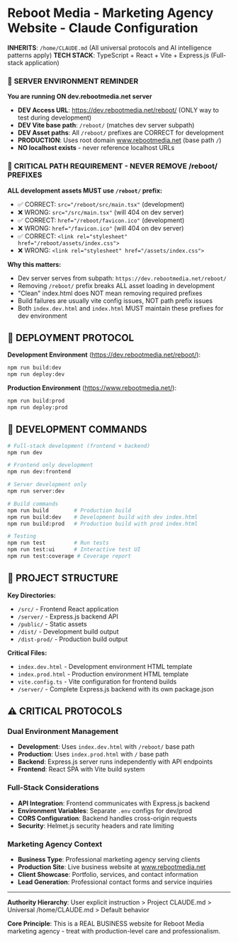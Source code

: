 # Reboot Media - Marketing Agency Website - Claude Configuration

**INHERITS**: `/home/CLAUDE.md` (All universal protocols and AI intelligence patterns apply)
**TECH STACK**: TypeScript + React + Vite + Express.js (Full-stack application)

### 🚨 **SERVER ENVIRONMENT REMINDER**
**You are running ON dev.rebootmedia.net server**
- **DEV Access URL**: https://dev.rebootmedia.net/reboot/ (ONLY way to test during development)
- **DEV Vite base path**: `/reboot/` (matches dev server subpath)
- **DEV Asset paths**: All `/reboot/` prefixes are CORRECT for development
- **PRODUCTION**: Uses root domain www.rebootmedia.net (base path `/`)
- **NO localhost exists** - never reference localhost URLs

### 🚨 **CRITICAL PATH REQUIREMENT - NEVER REMOVE /reboot/ PREFIXES**
**ALL development assets MUST use `/reboot/` prefix:**
- ✅ CORRECT: `src="/reboot/src/main.tsx"` (development)
- ❌ WRONG: `src="/src/main.tsx"` (will 404 on dev server)
- ✅ CORRECT: `href="/reboot/favicon.ico"` (development)
- ❌ WRONG: `href="/favicon.ico"` (will 404 on dev server)
- ✅ CORRECT: `<link rel="stylesheet" href="/reboot/assets/index.css">`
- ❌ WRONG: `<link rel="stylesheet" href="/assets/index.css">`

**Why this matters:**
- Dev server serves from subpath: `https://dev.rebootmedia.net/reboot/`
- Removing `/reboot/` prefix breaks ALL asset loading in development
- "Clean" index.html does NOT mean removing required prefixes
- Build failures are usually vite config issues, NOT path prefix issues
- Both `index.dev.html` and `index.html` MUST maintain these prefixes for dev environment

## 🚀 DEPLOYMENT PROTOCOL

**Development Environment** (https://dev.rebootmedia.net/reboot/):
```bash
npm run build:dev
npm run deploy:dev
```

**Production Environment** (https://www.rebootmedia.net/):
```bash
npm run build:prod
npm run deploy:prod
```

## 🔧 DEVELOPMENT COMMANDS

```bash
# Full-stack development (frontend + backend)
npm run dev

# Frontend only development
npm run dev:frontend

# Server development only
npm run server:dev

# Build commands
npm run build        # Production build
npm run build:dev    # Development build with dev index.html
npm run build:prod   # Production build with prod index.html

# Testing
npm run test         # Run tests
npm run test:ui      # Interactive test UI
npm run test:coverage # Coverage report
```

## 📁 PROJECT STRUCTURE

**Key Directories:**
- `/src/` - Frontend React application
- `/server/` - Express.js backend API
- `/public/` - Static assets
- `/dist/` - Development build output
- `/dist-prod/` - Production build output

**Critical Files:**
- `index.dev.html` - Development environment HTML template
- `index.prod.html` - Production environment HTML template
- `vite.config.ts` - Vite configuration for frontend builds
- `/server/` - Complete Express.js backend with its own package.json

## ⚠️ CRITICAL PROTOCOLS

### **Dual Environment Management**
- **Development**: Uses `index.dev.html` with `/reboot/` base path
- **Production**: Uses `index.prod.html` with `/` base path
- **Backend**: Express.js server runs independently with API endpoints
- **Frontend**: React SPA with Vite build system

### **Full-Stack Considerations**
- **API Integration**: Frontend communicates with Express.js backend
- **Environment Variables**: Separate `.env` configs for dev/prod
- **CORS Configuration**: Backend handles cross-origin requests
- **Security**: Helmet.js security headers and rate limiting

### **Marketing Agency Context**
- **Business Type**: Professional marketing agency serving clients
- **Production Site**: Live business website at www.rebootmedia.net
- **Client Showcase**: Portfolio, services, and contact information
- **Lead Generation**: Professional contact forms and service inquiries

---

**Authority Hierarchy**: User explicit instruction > Project CLAUDE.md > Universal /home/CLAUDE.md > Default behavior

**Core Principle**: This is a REAL BUSINESS website for Reboot Media marketing agency - treat with production-level care and professionalism.